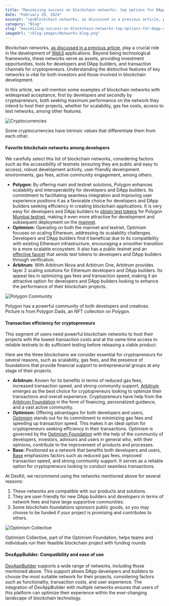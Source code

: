 ```yaml
---
title: "Maximizing success on blockchain networks: top options for DApp developers and builders, and cryptopreneurs"
date: "February 29, 2024"
excerpt: "<p>Blockchain networks, as discussed in a previous article, play a crucial role in the development of Web3 applications. Beyond being technological frameworks, these networks serve as&hellip;</p> "
category: "Blog"
slug: "maximizing-success-on-blockchain-networks-top-options-for-dapp-developers-and-builders-and-cryptopreneurs"
imageUrl: "/blog-images/Networks-blog.png"
---
```


Blockchain networks, [as discussed in a previous article](https://dexkit.com/embarking-on-blockchain-networks-understanding-and-their-transformative-applications/), play a crucial role in the development of [Web3](https://dexkit.com/web3-the-present-and-the-future-of-the-internet/) applications. Beyond being technological frameworks, these networks serve as assets, providing investment opportunities, tools for developers and DApp builders, and transaction channels for cryptopreneurs. Understanding the distinctive features of key networks is vital for both investors and those involved in blockchain development.

In this article, we will mention some examples of blockchain networks with widespread acceptance, first by developers and secondly by cryptopreneurs, both seeking maximum performance on the network they intend to host their projects, whether for scalability, gas fee costs, access to test networks, among other features.

![Cryptocurrencies](https://dexkit.com/wp-content/uploads/cryptocurrency-shutterstock_725383297.jpg)

Some cryptocurrencies have intrinsic values that differentiate them from each other.

#### Favorite blockchain networks among developers

We carefully select this list of blockchain networks, considering factors such as the accessibility of testnets (ensuring they are public and easy to access), robust development activity, user-friendly development environments, gas fees, active community engagement, among others.

*   **Polygon:** By offering main and testnet solutions, Polygon enhances scalability and interoperability for developers and DApp builders. Its commitment to facilitating seamless integration and improving user experience positions it as a favorable choice for developers and DApp builders seeking efficiency in creating blockchain applications. It is very easy for developers and DApp builders to [obtain test tokens](https://faucet.polygon.technology/) for Polygon [Mumbai testnet](https://mumbai.polygonscan.com/), making it even more attractive for development and subsequent deployment on the [mainnet](https://polygonscan.com/).
*   **Optimism:** Operating on both the mainnet and testnet, Optimism focuses on scaling Ethereum, addressing its scalability challenges. Developers and DApp builders find it beneficial due to its compatibility with existing Ethereum infrastructure, encouraging a smoother transition to a more scalable ecosystem. It also has a public testnet and an [effective faucet](https://app.optimism.io/faucet) that sends test tokens to developers and DApp builders through verification.
*   **Arbitrum:** With Arbitrum Nova and Arbitrum One, Arbitrum provides layer 2 scaling solutions for Ethereum developers and DApp builders. Its appeal lies in optimizing gas fees and transaction speed, making it an attractive option for developers and DApp builders looking to enhance the performance of their blockchain projects.

![Polygon Community](https://dexkit.com/wp-content/uploads/polygondads_bg.png)

Polygon has a powerful community of both developers and creatives. Picture is from Polygon Dads, an NFT collection on Polygon.

#### Transaction efficiency for cryptopreneurs

This segment of users need powerful blockchain networks to host their projects with the lowest transaction costs and at the same time access to reliable testnets to do sufficient testing before releasing a viable product.

Here are the three blockchains we consider essential for cryptopreneurs for several reasons, such as scalability, gas fees, and the presence of foundations that provide financial support to entrepreneurial groups at any stage of their projects.

*   **Arbitrum:** Known for its benefits in terms of reduced gas fees, increased transaction speed, and strong community support, [Arbitrum](https://arbitrum.io/) emerges as the best choice for cryptopreneurs looking to optimize their transactions and overall experience. Cryptopreneurs have help from the [Arbitrum Foundation](https://arbitrum.foundation/) in the form of financing, personalized guidance, and a vast active community.
*   **Optimism:** Offering advantages for both developers and users, [Optimism](https://optimism.io) stands out for its commitment to minimizing gas fees and speeding up transaction speed. This makes it an ideal option for cryptopreneurs seeking efficiency in their transactions. Optimism is governed by the [Optimism Foundation](https://www.optimism.io/about) with the help of the community of developers, investors, advisors and users in general who, with their opinions, contribute to the improvement of products and processes.
*   **Base:** Positioned as a network that benefits both developers and users, [Base](https://base.org) emphasizes factors such as reduced gas fees, improved transaction speed, and strong community support. It serves as a reliable option for cryptopreneurs looking to conduct seamless transactions.

At DexKit, we recommend using the networks mentioned above for several reasons:

1.  These networks are compatible with our products and solutions.
2.  They are user-friendly for new DApp builders and developers in terms of network fees and have large supportive communities.
3.  Some blockchain foundations sponsors public goods, so you may choose to be funded if your project is promising and contributes to others.

![Optimism Collective](https://dexkit.com/wp-content/uploads/optimismcollective.png)

Optimism Collective, part of the Optimism Foundation, helps teams and individuals run their feasible blockchain project with funding rounds

#### DexAppBuilder: Compatibility and ease of use

[DexAppBuilder](https://dexappbuilder.dexkit.com/) supports a wide range of networks, including those mentioned above. This support allows DApp developers and builders to choose the most suitable network for their projects, considering factors such as functionality, transaction costs, and user experience. The integration of DexAppBuilder with multiple networks ensures that users of this platform can optimize their experience within the ever-changing landscape of blockchain technology.